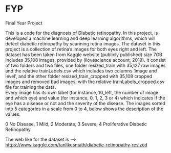 # FYP
Final Year Project

This is a code for the diagnosis of Diabetic retinopathy. In this project, is developed a machine learning and deep learning algorithms, which will detect diabetic retinopathy by scanning retina images. 
The dataset in this project is a collection of retina’s images for both eyes right and left. The dataset has been taken from Kaggle website (publicly published) size 7GB includes 35,108 images, provided by (ilovescience account, 2019). It consist of two folders and two files, one folder resized_train with 35,127 raw images and the relative trainLabels.csv which includes two columns ‘image and level’, and the other folder resized_train_cropped with 35,108 cropped images and removed bad images, with the relative trainLabels_cropped.csv file for training the data.  
Every image has its own label (for instance, 10_left, the number of image and which eye) and value (for instance, 0, 1, 2, 3 or 4) which indicates if the eye has a disease or not and the severity of the disease. The images sorted into 5 categories in a scale from 0 to 4, below shows the description of the values.

0	No Disease, 
1	Mild,
2	Moderate,
3	Severe,
4	Proliferative Diabetic Retinopathy.

The web like for the dataset is --> https://www.kaggle.com/tanlikesmath/diabetic-retinopathy-resized
